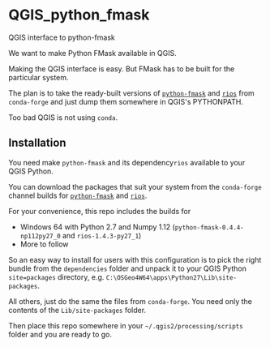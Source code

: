 # QGIS_python_fmask
QGIS interface to python-fmask

We want to make Python FMask available in QGIS.

Making the QGIS interface is easy. But FMask has to be built for the particular system.

The plan is to take the ready-built versions of [`python-fmask`](https://anaconda.org/conda-forge/python-fmask) and [`rios`](https://anaconda.org/conda-forge/rios) from `conda-forge` and just dump them somewhere in QGIS's PYTHONPATH.

Too bad QGIS is not using `conda`.


## Installation

You need make `python-fmask` and its dependency`rios` available to your QGIS Python.

You can download the packages that suit your system from the `conda-forge` channel builds for [`python-fmask`](https://anaconda.org/conda-forge/python-fmask) and [`rios`](https://anaconda.org/conda-forge/rios).

For your convenience, this repo includes the builds for 
* Windows 64 with Python 2.7 and Numpy 1.12 (`python-fmask-0.4.4-np112py27_0` and `rios-1.4.3-py27_1`)
* More to follow

So an easy way to install for users with this configuration is to pick the right bundle from the `dependencies` folder and unpack it to your QGIS Python `site=packages` directory, e.g. `C:\OSGeo4W64\apps\Python27\Lib\site-packages`.

All others, just do the same the files from `conda-forge`. You need only the contents of the `Lib/site-packages` folder.

Then place this repo somewhere in your `~/.qgis2/processing/scripts` folder and you are ready to go.
